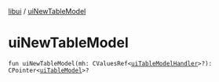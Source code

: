 [libui](README.md) / [uiNewTableModel](ui-new-table-model.md)

# uiNewTableModel

`fun uiNewTableModel(mh: CValuesRef<`[`uiTableModelHandler`](ui-table-model-handler/README.md)`>?): CPointer<`[`uiTableModel`](ui-table-model.md)`>?`
